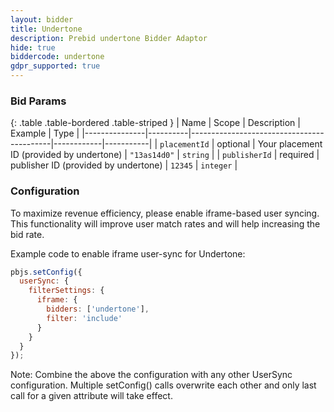 ```yaml
---
layout: bidder
title: Undertone
description: Prebid undertone Bidder Adaptor
hide: true
biddercode: undertone
gdpr_supported: true
---
```




### Bid Params

{: .table .table-bordered .table-striped }
| Name          | Scope    | Description                               | Example    | Type      |
|---------------|----------|-------------------------------------------|------------|-----------|
| `placementId` | optional | Your placement ID (provided by undertone) | `"13as14d0"` | `string`  |
| `publisherId` | required | publisher ID (provided by undertone)      | `12345`    | `integer` |

### Configuration

To maximize revenue efficiency, please enable iframe-based user syncing. This functionality will improve user match rates and will help increasing the bid rate.

Example code to enable iframe user-sync for Undertone:

```javascript
pbjs.setConfig({
  userSync: {
    filterSettings: {
      iframe: {
        bidders: ['undertone'],
        filter: 'include'
      }
    }
  }
});
```

Note: Combine the above the configuration with any other UserSync configuration. Multiple setConfig() calls overwrite each other and only last call for a given attribute will take effect.
